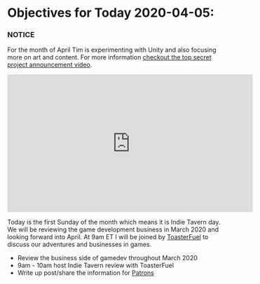 # Objectives for Today 2020-04-05:

### NOTICE

For the month of April Tim is experimenting with Unity and also focusing more on art and content. For more information [checkout the top secret project announcement video](https://www.youtube.com/embed/OxdgkWX8rZ0).

<iframe width="560" height="315" src="https://www.youtube.com/embed/OxdgkWX8rZ0" frameborder="0" allow="accelerometer; autoplay; encrypted-media; gyroscope; picture-in-picture" allowfullscreen></iframe>

Today is the first Sunday of the month which means it is Indie Tavern day. We will be reviewing the game development business in March 2020 and looking forward into April. At 9am ET I will be joined by [ToasterFuel](https://twitch.tv/toasterfuel) to discuss our adventures and businesses in games.

- Review the business side of gamedev throughout March 2020
- 9am - 10am host Indie Tavern review with ToasterFuel
- Write up post/share the information for [Patrons](https://www.patreon.com/timbeaudet)
